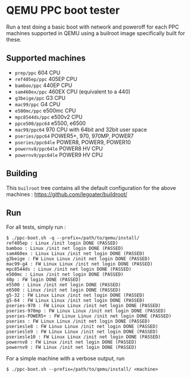 # QEMU PPC boot tester

Run a test doing a basic boot with network and poweroff for each PPC
machines supported in QEMU using a builroot image specifically built
for these.

## Supported machines

* `prep/ppc` 604 CPU
* `ref405ep/ppc` 405EP CPU
* `bamboo/ppc` 440EP CPU
* `sam460ex/ppc` 460EX CPU  (equivalent to a 440)
* `g3beige/ppc` G3 CPU
* `mac99/ppc`  G4 CPU
* `e500mc/ppc` e500mc CPU
* `mpc8544ds/ppc` e500v2 CPU
* `ppce500/ppc64` e5500, e6500
* `mac99/ppc64` 970 CPU with 64bit and 32bit user space
* `pseries/ppc64` POWER5+, 970, 970MP, POWER7
* `pseries/ppc64le` POWER8, POWER9, POWER10
* `powernv8/ppc64le` POWER8 HV CPU
* `powernv9/ppc64le` POWER9 HV CPU

## Building

This ``builroot`` tree contains all the default configuration for the
above machines : https://github.com/legoater/buildroot/

## Run

For all tests, simply run :

```
$ ./ppc-boot.sh -q --prefix=/path/to/qemu/install/
ref405ep : Linux /init login DONE (PASSED)
bamboo : Linux /init net login DONE (PASSED)
sam460ex : Linux Linux /init net login DONE (PASSED)
g3beige : FW Linux Linux /init net login DONE (PASSED)
mac99-g4 : FW Linux Linux /init net login DONE (PASSED)
mpc8544ds : Linux /init net login DONE (PASSED)
e500mc : Linux /init net login DONE (PASSED)
40p : FW login DONE (PASSED)
e5500 : Linux /init net login DONE (PASSED)
e6500 : Linux /init net login DONE (PASSED)
g5-32 : FW Linux Linux /init net login DONE (PASSED)
g5-64 : FW Linux Linux /init net login DONE (PASSED)
pseries-970 : FW Linux Linux /init net login DONE (PASSED)
pseries-970mp : FW Linux Linux /init net login DONE (PASSED)
pseries-POWER5+ : FW Linux Linux /init net login DONE (PASSED)
pseries : FW Linux Linux /init net login DONE (PASSED)
pseriesle8 : FW Linux Linux /init net login DONE (PASSED)
pseriesle9 : FW Linux Linux /init net login DONE (PASSED)
pseriesle10 : FW Linux Linux /init net login DONE (PASSED)
powernv8 : FW Linux /init net login DONE (PASSED)
powernv9 : FW Linux /init net login DONE (PASSED)
```

For a simple machine with a verbose output, run

```
$ ./ppc-boot.sh --prefix=/path/to/qemu/install/ <machine>
```
